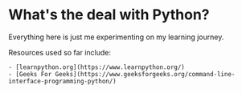 # What's the deal with Python?

Everything here is just me experimenting on my learning journey.

Resources used so far include:

    - [learnpython.org](https://www.learnpython.org/)
    - [Geeks For Geeks](https://www.geeksforgeeks.org/command-line-interface-programming-python/)
